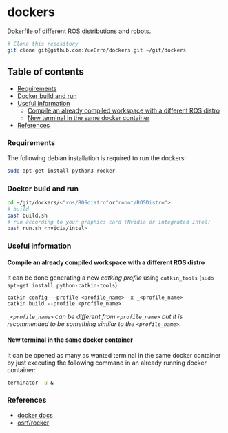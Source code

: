 # dockers
Dokerfile of different ROS distributions and robots.

```sh
# Clone this repository
git clone git@github.com:YueErro/dockers.git ~/git/dockers
```

## Table of contents
* [Requirements](#requirements)
* [Docker build and run](#docker-build-and-run)
* [Useful information](#useful-information)
  - [Compile an already compiled workspace with a different ROS distro](#compile-an-already-compiled-workspace-with-a-different-ros-distro)
  - [New terminal in the same docker container](#new-terminal-in-the-same-docker-container)
* [References](#references)

### Requirements
The following debian installation is required to run the dockers:
```sh
sudo apt-get install python3-rocker
```

### Docker build and run
```sh
cd ~/git/dockers/<"ros/ROSdistro"or"robot/ROSDistro">
# build
bash build.sh
# run according to your graphics card (Nvidia or integrated Intel)
bash run.sh <nvidia/intel>
```

### Useful information

#### Compile an already compiled workspace with a different ROS distro
It can be done generating a new *catking profile* using `catkin_tools` (`sudo apt-get install python-catkin-tools`):
```
catkin config --profile <profile_name> -x _<profile_name>
catkin build --profile <profile_name>
```
*`_<profile_name>` can be different from `<profile_name>` but it is recommended to be something similar to the `<profile_name>`.*

#### New terminal in the same docker container
It can be opened as many as wanted terminal in the same docker container by just executing the following command in an already running docker container:
```sh
terminator -u &
```

### References
* [docker docs](https://docs.docker.com/engine/install/ubuntu/)
* [osrf/rocker](https://github.com/osrf/rocker)